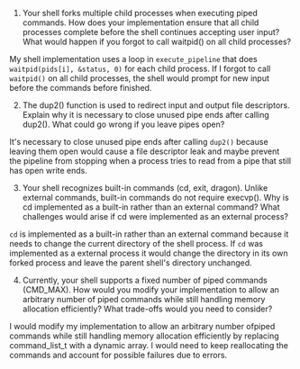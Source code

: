 1. Your shell forks multiple child processes when executing piped commands. How does your implementation ensure that all child processes complete before the shell continues accepting user input? What would happen if you forgot to call waitpid() on all child processes?

My shell implementation uses a loop in `execute_pipeline` that does `waitpid(pids[i], &status, 0)` for each child process. If I forgot to call `waitpid()` on all child processes, the shell would prompt for new input before the commands before finished.

2. The dup2() function is used to redirect input and output file descriptors. Explain why it is necessary to close unused pipe ends after calling dup2(). What could go wrong if you leave pipes open?

It's necessary to close unused pipe ends after calling `dup2()` because leaving them open would cause a file descriptor leak and maybe prevent the pipeline from stopping when a process tries to read from a pipe that still has open write ends.

3. Your shell recognizes built-in commands (cd, exit, dragon). Unlike external commands, built-in commands do not require execvp(). Why is cd implemented as a built-in rather than an external command? What challenges would arise if cd were implemented as an external process?

`cd` is implemented as a built-in rather than an external command because it needs to change the current directory of the shell process. If `cd` was implemented as a external process it would change the directory in its own forked process and leave the parent shell's directory unchanged.

4. Currently, your shell supports a fixed number of piped commands (CMD_MAX). How would you modify your implementation to allow an arbitrary number of piped commands while still handling memory allocation efficiently? What trade-offs would you need to consider?

I would modify my implementation to allow an arbitrary number ofpiped commands while still handling memory allocation efficiently by replacing command_list_t with a dynamic array. I would need to keep reallocating the commands and account for possible failures due to errors.
